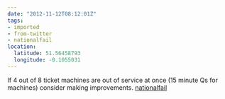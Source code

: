 ```yaml
---
date: "2012-11-12T08:12:01Z"
tags:
- imported
- from-twitter
- nationalfail
location:
  latitude: 51.56458793
  longitude: -0.1055031
---
```

If 4 out of 8 ticket machines are out of service at once \(15 minute Qs for machines\) consider making improvements. [nationalfail](/tags/nationalfail)
